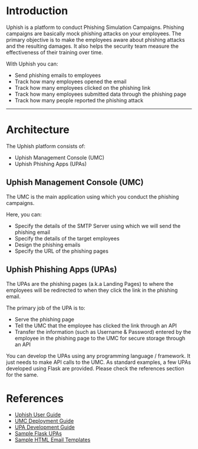<h1>Introduction</h1>
<p>
Uphish is a platform to conduct Phishing Simulation Campaigns.
Phishing campaigns are basically mock phishing attacks on your employees.
The primary objective is to make the employees aware about phishing attacks and the resulting damages.
It also helps the security team measure the effectiveness of their training over time.
</p>

<p>
With Uphish you can:
  <ul>
    <li>Send phishing emails to employees</li>
    <li>Track how many employees opened the email</li>
    <li>Track how many employees clicked on the phishing link</li>
    <li>Track how many employees submitted data through the phishing page</li>
    <li>Track how many people reported the phishing attack</li>
  </ul>
</p>

<hr>

<h1>Architecture</h1>
<p>
The Uphish platform consists of:
  <ul>
    <li>Uphish Management Console (UMC)</li>
    <li>Uphish Phishing Apps (UPAs)</li>
  </ul>
</p>

<h2>Uphish Management Console (UMC)</h2>
<p>
The UMC is the main application using which you conduct the phishing campaigns.

Here, you can:
  <ul>
    <li>Specify the details of the SMTP Server using which we will send the phishing email</li>
    <li>Specify the details of the target employees</li>
    <li>Design the phishing emails</li>
    <li>Specify the URL of the phishing pages</li>
  </ul>
</p>

<h2>Uphish Phishing Apps (UPAs)</h2>
<p>
The UPAs are the phishing pages (a.k.a Landing Pages) to where the employees will be redirected to when they click the link in the phishing email.

The primary job of the UPA is to:
  <ul>
    <li>Serve the phishing page</li>
    <li>Tell the UMC that the employee has clicked the link through an API</li>
    <li>Transfer the information (such as Username & Password) entered by the employee in the phishing page to the UMC for secure storage through an API</li>
  </ul>

You can develop the UPAs using any programming language / framework.
It just needs to make API calls to the UMC. As standard examples, a few UPAs developed using Flask are provided.
Please check the references section for the same.
</p>

<h1>References</h1>
<ul>
  <li><a href="https://drive.google.com/file/d/1fqe1Pg3Q1jTvVNTGXKq-t81-RK2EAzpO/view?usp=sharing">Uphish User Guide</a></li>
  <li><a href="https://drive.google.com/file/d/1Cp1Axg1qMdJtP8xs4UeUiADAsWfWHJQp/view?usp=sharing">UMC Deployment Guide</a></li>
  <li><a href="https://drive.google.com/file/d/1o6XMiWTcdb9UKFohE5fEIBvj5lAYeMLY/view?usp=sharing">UPA Development Guide</a></li>
  <li><a href="https://github.com/jerinjose61/upa-flask">Sample Flask UPAs</a></li>
  <li><a href="https://github.com/jerinjose61/uphish-email-templates">Sample HTML Email Templates</a></li>
</ul>
